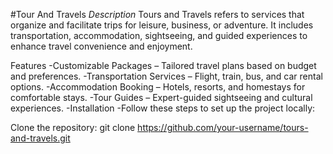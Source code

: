 #Tour And Travels
*Description*
Tours and Travels refers to services that organize and facilitate trips for leisure, business, or adventure. 
It includes transportation, accommodation, sightseeing, and guided experiences to enhance travel convenience and enjoyment.

Features
-Customizable Packages – Tailored travel plans based on budget and preferences. -Transportation Services – Flight, train, bus, and car rental options. -Accommodation Booking – Hotels, resorts, and homestays for comfortable stays. -Tour Guides – Expert-guided sightseeing and cultural experiences.
-Installation
-Follow these steps to set up the project locally:

Clone the repository:
git clone https://github.com/your-username/tours-and-travels.git
